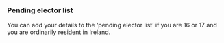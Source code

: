 ###  Pending elector list

You can add your details to the ‘pending elector list’ if you are 16 or 17 and
you are ordinarily resident in Ireland.
